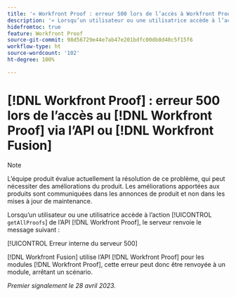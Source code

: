 ```yaml
---
title: '« Workfront Proof : erreur 500 lors de l’accès à Workfront Proof via l’API ou Workfront Fusion »'
description: '« Lorsqu’un utilisateur ou une utilisatrice accède à l’action getAllProofs de l’API Proof, le serveur Workfront Proof renvoie le message : erreur interne du serveur 500 »'
hidefromtoc: true
feature: Workfront Proof
source-git-commit: 98d56729e44e7ab47e201bdfc00db8d40c5f15f6
workflow-type: ht
source-wordcount: '102'
ht-degree: 100%

---
```



# [!DNL Workfront Proof] : erreur 500 lors de l’accès au [!DNL Workfront Proof] via l’API ou [!DNL Workfront Fusion]

>[!NOTE]
>
>L’équipe produit évalue actuellement la résolution de ce problème, qui peut nécessiter des améliorations du produit. Les améliorations apportées aux produits sont communiquées dans les annonces de produit et non dans les mises à jour de maintenance.

<!--This article is on Proof and Fusion TOCs-->

Lorsqu’un utilisateur ou une utilisatrice accède à l’action [!UICONTROL `getAllProofs`] de l’API [!DNL Workfront Proof], le serveur renvoie le message suivant :

[!UICONTROL Erreur interne du serveur 500]

[!DNL Workfront Fusion] utilise l’API [!DNL Workfront Proof] pour les modules [!DNL Workfront Proof], cette erreur peut donc être renvoyée à un module, arrêtant un scénario.

_Premier signalement le 28 avril 2023._

